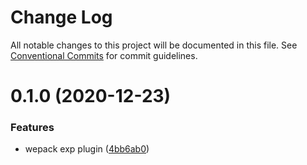 # Change Log

All notable changes to this project will be documented in this file.
See [Conventional Commits](https://conventionalcommits.org) for commit guidelines.

# 0.1.0 (2020-12-23)

### Features

- wepack exp plugin ([4bb6ab0](https://github.com/bem/bem-react/commit/4bb6ab0be3f0ca3717eec13ccb828365cd340bf8))
